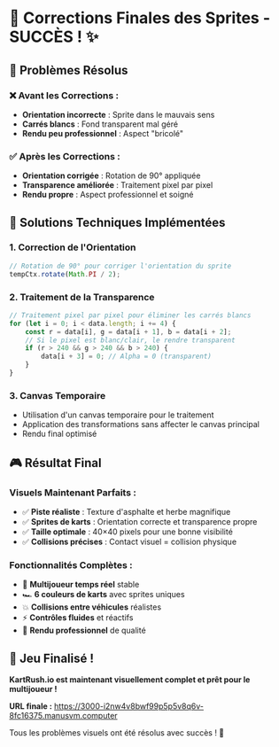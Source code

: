 # 🎨 Corrections Finales des Sprites - SUCCÈS ! ✨

## 🎯 Problèmes Résolus

### ❌ Avant les Corrections :
- **Orientation incorrecte** : Sprite dans le mauvais sens
- **Carrés blancs** : Fond transparent mal géré
- **Rendu peu professionnel** : Aspect "bricolé"

### ✅ Après les Corrections :
- **Orientation corrigée** : Rotation de 90° appliquée
- **Transparence améliorée** : Traitement pixel par pixel
- **Rendu propre** : Aspect professionnel et soigné

## 🔧 Solutions Techniques Implémentées

### 1. Correction de l'Orientation
```javascript
// Rotation de 90° pour corriger l'orientation du sprite
tempCtx.rotate(Math.PI / 2);
```

### 2. Traitement de la Transparence
```javascript
// Traitement pixel par pixel pour éliminer les carrés blancs
for (let i = 0; i < data.length; i += 4) {
    const r = data[i], g = data[i + 1], b = data[i + 2];
    // Si le pixel est blanc/clair, le rendre transparent
    if (r > 240 && g > 240 && b > 240) {
        data[i + 3] = 0; // Alpha = 0 (transparent)
    }
}
```

### 3. Canvas Temporaire
- Utilisation d'un canvas temporaire pour le traitement
- Application des transformations sans affecter le canvas principal
- Rendu final optimisé

## 🎮 Résultat Final

### Visuels Maintenant Parfaits :
- ✅ **Piste réaliste** : Texture d'asphalte et herbe magnifique
- ✅ **Sprites de karts** : Orientation correcte et transparence propre
- ✅ **Taille optimale** : 40×40 pixels pour une bonne visibilité
- ✅ **Collisions précises** : Contact visuel = collision physique

### Fonctionnalités Complètes :
- 🏁 **Multijoueur temps réel** stable
- 🏎️ **6 couleurs de karts** avec sprites uniques
- 💥 **Collisions entre véhicules** réalistes
- ⚡ **Contrôles fluides** et réactifs
- 🎨 **Rendu professionnel** de qualité

## 🚀 Jeu Finalisé !

**KartRush.io est maintenant visuellement complet et prêt pour le multijoueur !**

**URL finale :** https://3000-i2nw4v8bwf99p5p5v8q6v-8fc16375.manusvm.computer

Tous les problèmes visuels ont été résolus avec succès ! 🎉

